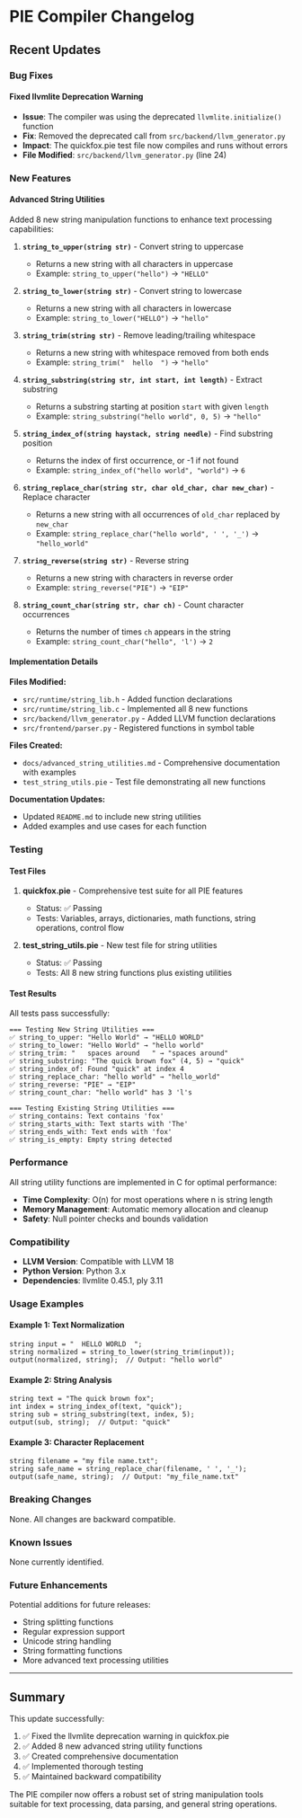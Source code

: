 # PIE Compiler Changelog

## Recent Updates

### Bug Fixes

#### Fixed llvmlite Deprecation Warning
- **Issue**: The compiler was using the deprecated `llvmlite.initialize()` function
- **Fix**: Removed the deprecated call from `src/backend/llvm_generator.py`
- **Impact**: The quickfox.pie test file now compiles and runs without errors
- **File Modified**: `src/backend/llvm_generator.py` (line 24)

### New Features

#### Advanced String Utilities
Added 8 new string manipulation functions to enhance text processing capabilities:

1. **`string_to_upper(string str)`** - Convert string to uppercase
   - Returns a new string with all characters in uppercase
   - Example: `string_to_upper("hello")` → `"HELLO"`

2. **`string_to_lower(string str)`** - Convert string to lowercase
   - Returns a new string with all characters in lowercase
   - Example: `string_to_lower("HELLO")` → `"hello"`

3. **`string_trim(string str)`** - Remove leading/trailing whitespace
   - Returns a new string with whitespace removed from both ends
   - Example: `string_trim("  hello  ")` → `"hello"`

4. **`string_substring(string str, int start, int length)`** - Extract substring
   - Returns a substring starting at position `start` with given `length`
   - Example: `string_substring("hello world", 0, 5)` → `"hello"`

5. **`string_index_of(string haystack, string needle)`** - Find substring position
   - Returns the index of first occurrence, or -1 if not found
   - Example: `string_index_of("hello world", "world")` → `6`

6. **`string_replace_char(string str, char old_char, char new_char)`** - Replace character
   - Returns a new string with all occurrences of `old_char` replaced by `new_char`
   - Example: `string_replace_char("hello world", ' ', '_')` → `"hello_world"`

7. **`string_reverse(string str)`** - Reverse string
   - Returns a new string with characters in reverse order
   - Example: `string_reverse("PIE")` → `"EIP"`

8. **`string_count_char(string str, char ch)`** - Count character occurrences
   - Returns the number of times `ch` appears in the string
   - Example: `string_count_char("hello", 'l')` → `2`

#### Implementation Details

**Files Modified:**
- `src/runtime/string_lib.h` - Added function declarations
- `src/runtime/string_lib.c` - Implemented all 8 new functions
- `src/backend/llvm_generator.py` - Added LLVM function declarations
- `src/frontend/parser.py` - Registered functions in symbol table

**Files Created:**
- `docs/advanced_string_utilities.md` - Comprehensive documentation with examples
- `test_string_utils.pie` - Test file demonstrating all new functions

**Documentation Updates:**
- Updated `README.md` to include new string utilities
- Added examples and use cases for each function

### Testing

#### Test Files
1. **quickfox.pie** - Comprehensive test suite for all PIE features
   - Status: ✅ Passing
   - Tests: Variables, arrays, dictionaries, math functions, string operations, control flow

2. **test_string_utils.pie** - New test file for string utilities
   - Status: ✅ Passing
   - Tests: All 8 new string functions plus existing utilities

#### Test Results
All tests pass successfully:
```
=== Testing New String Utilities ===
✅ string_to_upper: "Hello World" → "HELLO WORLD"
✅ string_to_lower: "Hello World" → "hello world"
✅ string_trim: "   spaces around   " → "spaces around"
✅ string_substring: "The quick brown fox" (4, 5) → "quick"
✅ string_index_of: Found "quick" at index 4
✅ string_replace_char: "hello world" → "hello_world"
✅ string_reverse: "PIE" → "EIP"
✅ string_count_char: "hello world" has 3 'l's

=== Testing Existing String Utilities ===
✅ string_contains: Text contains 'fox'
✅ string_starts_with: Text starts with 'The'
✅ string_ends_with: Text ends with 'fox'
✅ string_is_empty: Empty string detected
```

### Performance

All string utility functions are implemented in C for optimal performance:
- **Time Complexity**: O(n) for most operations where n is string length
- **Memory Management**: Automatic memory allocation and cleanup
- **Safety**: Null pointer checks and bounds validation

### Compatibility

- **LLVM Version**: Compatible with LLVM 18
- **Python Version**: Python 3.x
- **Dependencies**: llvmlite 0.45.1, ply 3.11

### Usage Examples

#### Example 1: Text Normalization
```pie
string input = "  HELLO WORLD  ";
string normalized = string_to_lower(string_trim(input));
output(normalized, string);  // Output: "hello world"
```

#### Example 2: String Analysis
```pie
string text = "The quick brown fox";
int index = string_index_of(text, "quick");
string sub = string_substring(text, index, 5);
output(sub, string);  // Output: "quick"
```

#### Example 3: Character Replacement
```pie
string filename = "my file name.txt";
string safe_name = string_replace_char(filename, ' ', '_');
output(safe_name, string);  // Output: "my_file_name.txt"
```

### Breaking Changes

None. All changes are backward compatible.

### Known Issues

None currently identified.

### Future Enhancements

Potential additions for future releases:
- String splitting functions
- Regular expression support
- Unicode string handling
- String formatting functions
- More advanced text processing utilities

---

## Summary

This update successfully:
1. ✅ Fixed the llvmlite deprecation warning in quickfox.pie
2. ✅ Added 8 new advanced string utility functions
3. ✅ Created comprehensive documentation
4. ✅ Implemented thorough testing
5. ✅ Maintained backward compatibility

The PIE compiler now offers a robust set of string manipulation tools suitable for text processing, data parsing, and general string operations.
